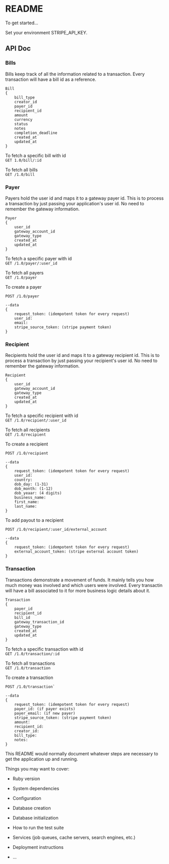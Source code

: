 # README

To get started...

Set your environment STRIPE_API_KEY.

## API Doc

### Bills
Bills keep track of all the information related to a transaction. Every transaction will have a bill id as a reference.
```
Bill
{
	bill_type
	creator_id
	payer_id
	recipient_id
	amount
	currency
	status
	notes
	completion_deadline
	created_at
	updated_at
}
```

To fetch a specific bill with id  
`GET 1.0/bill/:id`

To fetch all bills  
`GET /1.0/bill`

### Payer
Payers hold the user id and maps it to a gateway payer id. This is to process a transaction by just passing your application's user id. No need to remember the gateway information.
```
Payer
{
	user_id
	gateway_account_id
	gateway_type
	created_at
	updated_at
}
```
To fetch a specific payer with id  
`GET /1.0/payer/:user_id`

To fetch all payers  
`GET /1.0/payer`

To create a payer  
```
POST /1.0/payer

--data
{
	request_token: (idempotent token for every request)
	user_id:
	email:
	stripe_source_token: (stripe payment token)
}
```

### Recipient
Recipients hold the user id and maps it to a gateway recipient id. This is to process a transaction by just passing your recipient's user id. No need to remember the gateway information.
```
Recipient
{
	user_id
	gateway_account_id
	gateway_type
	created_at
	updated_at
}
```
To fetch a specific recipient with id  
`GET /1.0/recipient/:user_id`

To fetch all recipients  
`GET /1.0/recipient`

To create a recipient 
```
POST /1.0/recipient

--data
{
	request_token: (idempotent token for every request)
	user_id:
	country:
	dob_day: (1-31)
	dob_month: (1-12)
	dob_yeaar: (4 digits)
	business_name:
	first_name:
	last_name:
}
```

To add payout to a recipient 
```
POST /1.0/recipient/:user_id/external_account

--data
{
	request_token: (idempotent token for every request)
	external_account_token: (stripe external account token)
}
```

### Transaction
Transactions demonstrate a movement of funds. It mainly tells you how much money was involved and which users were involved. Every transactin will have a bill associated to it for more business logic details about it.
```
Transaction
{
	payer_id
	recipient_id
	bill_id
	gateway_transaction_id
	gateway_type
	created_at
	updated_at
}
```
To fetch a specific transaction with id  
`GET /1.0/transaction/:id`

To fetch all transactions  
`GET /1.0/transaction`

To create a transaction  
```
POST /1.0/transaction`

--data
{
	request_token: (idempotent token for every request)
	payer_id: (if payer exists)
	payer_email: (if new payer)
	stripe_source_token: (stripe payment token)
	amount:
	recipient_id:
	creator_id:
	bill_type:
	notes:
}
```

This README would normally document whatever steps are necessary to get the
application up and running.

Things you may want to cover:

* Ruby version

* System dependencies

* Configuration

* Database creation

* Database initialization

* How to run the test suite

* Services (job queues, cache servers, search engines, etc.)

* Deployment instructions

* ...
